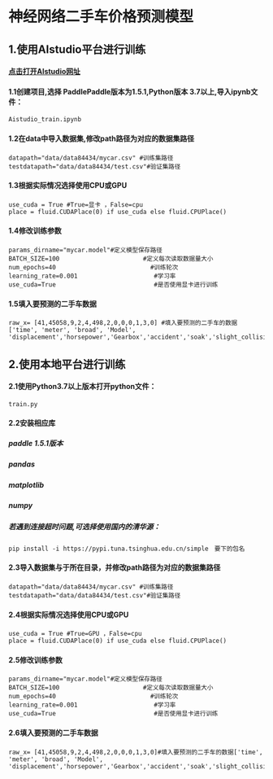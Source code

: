 # 神经网络二手车价格预测模型
## 1.使用AIstudio平台进行训练
#### [点击打开AIstudio网址](https://aistudio.baidu.com/aistudio/index)
#### 1.1创建项目,选择 PaddlePaddle版本为1.5.1,Python版本 3.7以上,导入ipynb文件：
```
Aistudio_train.ipynb
```

#### 1.2在data中导入数据集,修改path路径为对应的数据集路径
```
datapath="data/data84434/mycar.csv" #训练集路径
testdatapath="data/data84434/test.csv"#验证集路径
```
#### 1.3根据实际情况选择使用CPU或GPU

```
use_cuda = True #True=显卡 ，False=cpu
place = fluid.CUDAPlace(0) if use_cuda else fluid.CPUPlace()
```
#### 1.4修改训练参数

```
params_dirname="mycar.model"#定义模型保存路径
BATCH_SIZE=100                       #定义每次读取数据量大小
num_epochs=40                          #训练轮次
learning_rate=0.001                     #学习率
use_cuda=True                           #是否使用显卡进行训练

```
#### 1.5填入要预测的二手车数据

```
raw_x= [41,45058,9,2,4,498,2,0,0,0,1,3,0] #填入要预测的二手车的数据['time', 'meter', 'broad', 'Model', 'displacement','horsepower','Gearbox','accident','soak','slight_collision','Paint_repair','Sheet_metal_repair','Appearance_replacement']
```
## 2.使用本地平台进行训练
#### 2.1使用Python3.7以上版本打开python文件：

```
train.py
```
#### 2.2安装相应库
##### paddle 1.5.1版本
##### pandas
##### matplotlib
##### numpy
##### 若遇到连接超时问题,可选择使用国内的清华源：

```
pip install -i https://pypi.tuna.tsinghua.edu.cn/simple　要下的包名
```

#### 2.3导入数据集与于所在目录，并修改path路径为对应的数据集路径
```
datapath="data/data84434/mycar.csv" #训练集路径
testdatapath="data/data84434/test.csv"#验证集路径
```
#### 2.4根据实际情况选择使用CPU或GPU

```
use_cuda = True #True=GPU ，False=cpu
place = fluid.CUDAPlace(0) if use_cuda else fluid.CPUPlace()
```
#### 2.5修改训练参数

```
params_dirname="mycar.model"#定义模型保存路径
BATCH_SIZE=100                       #定义每次读取数据量大小
num_epochs=40                          #训练轮次
learning_rate=0.001                     #学习率
use_cuda=True                           #是否使用显卡进行训练

```
#### 2.6填入要预测的二手车数据

```
raw_x= [41,45058,9,2,4,498,2,0,0,0,1,3,0]#填入要预测的二手车的数据['time', 'meter', 'broad', 'Model', 'displacement','horsepower','Gearbox','accident','soak','slight_collision','Paint_repair','Sheet_metal_repair','Appearance_replacement']
```